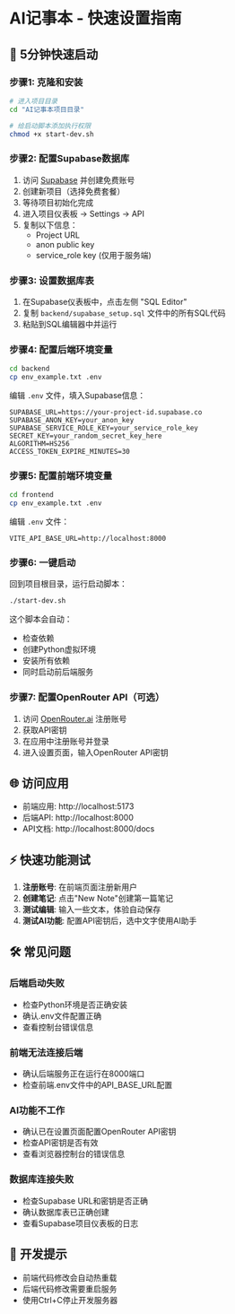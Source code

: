 # AI记事本 - 快速设置指南

## 🚀 5分钟快速启动

### 步骤1: 克隆和安装
```bash
# 进入项目目录
cd "AI记事本项目目录"

# 给启动脚本添加执行权限
chmod +x start-dev.sh
```

### 步骤2: 配置Supabase数据库

1. 访问 [Supabase](https://supabase.com) 并创建免费账号
2. 创建新项目（选择免费套餐）
3. 等待项目初始化完成
4. 进入项目仪表板 → Settings → API
5. 复制以下信息：
   - Project URL
   - anon public key
   - service_role key (仅用于服务端)

### 步骤3: 设置数据库表

1. 在Supabase仪表板中，点击左侧 "SQL Editor"
2. 复制 `backend/supabase_setup.sql` 文件中的所有SQL代码
3. 粘贴到SQL编辑器中并运行

### 步骤4: 配置后端环境变量

```bash
cd backend
cp env_example.txt .env
```

编辑 `.env` 文件，填入Supabase信息：
```
SUPABASE_URL=https://your-project-id.supabase.co
SUPABASE_ANON_KEY=your_anon_key
SUPABASE_SERVICE_ROLE_KEY=your_service_role_key
SECRET_KEY=your_random_secret_key_here
ALGORITHM=HS256
ACCESS_TOKEN_EXPIRE_MINUTES=30
```

### 步骤5: 配置前端环境变量

```bash
cd frontend
cp env_example.txt .env
```

编辑 `.env` 文件：
```
VITE_API_BASE_URL=http://localhost:8000
```

### 步骤6: 一键启动

回到项目根目录，运行启动脚本：
```bash
./start-dev.sh
```

这个脚本会自动：
- 检查依赖
- 创建Python虚拟环境
- 安装所有依赖
- 同时启动前后端服务

### 步骤7: 配置OpenRouter API（可选）

1. 访问 [OpenRouter.ai](https://openrouter.ai) 注册账号
2. 获取API密钥
3. 在应用中注册账号并登录
4. 进入设置页面，输入OpenRouter API密钥

## 🌐 访问应用

- 前端应用: http://localhost:5173
- 后端API: http://localhost:8000
- API文档: http://localhost:8000/docs

## ⚡ 快速功能测试

1. **注册账号**: 在前端页面注册新用户
2. **创建笔记**: 点击"New Note"创建第一篇笔记
3. **测试编辑**: 输入一些文本，体验自动保存
4. **测试AI功能**: 配置API密钥后，选中文字使用AI助手

## 🛠️ 常见问题

### 后端启动失败
- 检查Python环境是否正确安装
- 确认.env文件配置正确
- 查看控制台错误信息

### 前端无法连接后端
- 确认后端服务正在运行在8000端口
- 检查前端.env文件中的API_BASE_URL配置

### AI功能不工作
- 确认已在设置页面配置OpenRouter API密钥
- 检查API密钥是否有效
- 查看浏览器控制台的错误信息

### 数据库连接失败
- 检查Supabase URL和密钥是否正确
- 确认数据库表已正确创建
- 查看Supabase项目仪表板的日志

## 📝 开发提示

- 前端代码修改会自动热重载
- 后端代码修改需要重启服务
- 使用Ctrl+C停止开发服务器

